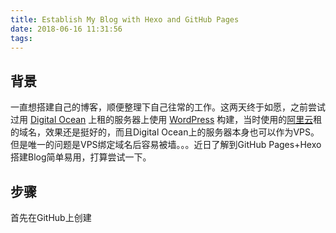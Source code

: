 ```yaml
---
title: Establish My Blog with Hexo and GitHub Pages
date: 2018-06-16 11:31:56
tags:
---
```

## 背景
一直想搭建自己的博客，顺便整理下自己往常的工作。这两天终于如愿，之前尝试过用 [Digital Ocean](https://www.digitalocean.com/) 上租的服务器上使用 [WordPress](https://cn.wordpress.org/) 构建，当时使用的[阿里云](https://www.aliyun.com/)租的域名，效果还是挺好的，而且Digital Ocean上的服务器本身也可以作为VPS。但是唯一的问题是VPS绑定域名后容易被墙。。。近日了解到GitHub Pages+Hexo搭建Blog简单易用，打算尝试一下。

## 步骤
首先在GitHub上创建